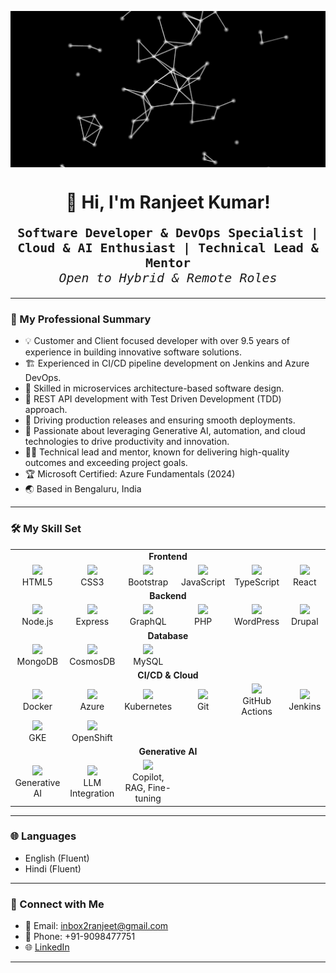 <!-- AI Neuron Network Animation Banner -->
<p align="center">
  <img src="./LSsT.gif" alt="AI Neuron Network Animation" width="100%" height="250px" style="object-fit:cover; max-width:900px; display:block;"/>
</p>

<h1 align="center">👋 Hi, I'm Ranjeet Kumar!</h1>

<p align="center" style="font-size: 20px; font-family: 'Fira Code', 'Consolas', monospace;">
  <b>Software Developer & DevOps Specialist | Cloud & AI Enthusiast | Technical Lead & Mentor</b><br>
  <i>Open to Hybrid & Remote Roles</i>
</p>

---

### 💼 My Professional Summary

- 💡 Customer and Client focused developer with over 9.5 years of experience in building innovative software solutions.
- 🏗️ Experienced in CI/CD pipeline development on Jenkins and Azure DevOps.
- 🧩 Skilled in microservices architecture-based software design.
- 🔗 REST API development with Test Driven Development (TDD) approach.
- 🚦 Driving production releases and ensuring smooth deployments.
- 🚀 Passionate about leveraging Generative AI, automation, and cloud technologies to drive productivity and innovation.
- 🧑‍🏫 Technical lead and mentor, known for delivering high-quality outcomes and exceeding project goals.
- 🏆 Microsoft Certified: Azure Fundamentals (2024)
- 🌏 Based in Bengaluru, India

---

### 🛠️ My Skill Set

<div align="center">

<table>
  <tr>
    <td colspan="6" align="center"><b>Frontend</b></td>
  </tr>
  <tr>
    <td align="center" width="120">
      <img src="https://img.icons8.com/color/48/000000/html-5.png" width="40"/><br>HTML5
    </td>
    <td align="center" width="120">
      <img src="https://img.icons8.com/color/48/000000/css3.png" width="40"/><br>CSS3
    </td>
    <td align="center" width="120">
      <img src="https://img.icons8.com/color/48/000000/bootstrap.png" width="40"/><br>Bootstrap
    </td>
    <td align="center" width="120">
      <img src="https://img.icons8.com/color/48/000000/javascript.png" width="40"/><br>JavaScript
    </td>
    <td align="center" width="120">
      <img src="https://img.icons8.com/color/48/000000/typescript.png" width="40"/><br>TypeScript
    </td>
    <td align="center" width="120">
      <img src="https://img.icons8.com/color/48/000000/react-native.png" width="40"/><br>React
    </td>
  </tr>
  <tr>
    <td colspan="6" align="center"><b>Backend</b></td>
  </tr>
  <tr>
    <td align="center" width="120">
      <img src="https://img.icons8.com/color/48/000000/nodejs.png" width="40"/><br>Node.js
    </td>
    <td align="center" width="120">
      <img src="https://img.icons8.com/color/48/000000/express.png" width="40"/><br>Express
    </td>
    <td align="center" width="120">
      <img src="https://img.icons8.com/color/48/000000/graphql.png" width="40"/><br>GraphQL
    </td>
    <td align="center" width="120">
      <img src="https://img.icons8.com/color/48/000000/php.png" width="40"/><br>PHP
    </td>
    <td align="center" width="120">
      <img src="https://img.icons8.com/color/48/000000/wordpress.png" width="40"/><br>WordPress
    </td>
    <td align="center" width="120">
      <img src="https://img.icons8.com/color/48/000000/drupal.png" width="40"/><br>Drupal
    </td>
  </tr>
  <tr>
    <td colspan="6" align="center"><b>Database</b></td>
  </tr>
  <tr>
    <td align="center" width="120">
      <img src="https://img.icons8.com/color/48/000000/mongodb.png" width="40"/><br>MongoDB
    </td>
    <td align="center" width="120">
      <img src="https://img.icons8.com/color/48/000000/azure-1.png" width="40"/><br>CosmosDB
    </td>
    <td align="center" width="120">
      <img src="https://img.icons8.com/color/48/000000/mysql-logo.png" width="40"/><br>MySQL
    </td>
    <td align="center" width="120"></td>
    <td align="center" width="120"></td>
    <td align="center" width="120"></td>
  </tr>
  <tr>
    <td colspan="6" align="center"><b>CI/CD & Cloud</b></td>
  </tr>
  <tr>
    <td align="center" width="120">
      <img src="https://img.icons8.com/color/48/000000/docker.png" width="40"/><br>Docker
    </td>
    <td align="center" width="120">
      <img src="https://img.icons8.com/color/48/000000/azure-1.png" width="40"/><br>Azure
    </td>
    <td align="center" width="120">
      <img src="https://img.icons8.com/color/48/000000/kubernetes.png" width="40"/><br>Kubernetes
    </td>
    <td align="center" width="120">
      <img src="https://img.icons8.com/color/48/000000/git.png" width="40"/><br>Git
    </td>
    <td align="center" width="120">
      <img src="https://img.icons8.com/color/48/000000/github.png" width="40"/><br>GitHub Actions
    </td>
    <td align="center" width="120">
      <img src="https://img.icons8.com/color/48/000000/jenkins.png" width="40"/><br>Jenkins
    </td>
  </tr>
  <tr>
    <td align="center" width="120">
      <img src="https://img.icons8.com/color/48/000000/google-cloud-platform.png" width="40"/><br>GKE
    </td>
    <td align="center" width="120">
      <img src="https://img.icons8.com/color/48/000000/openshift.png" width="40"/><br>OpenShift
    </td>
    <td align="center" width="120"></td>
    <td align="center" width="120"></td>
    <td align="center" width="120"></td>
    <td align="center" width="120"></td>
  </tr>
  <tr>
    <td colspan="6" align="center"><b>Generative AI</b></td>
  </tr>
  <tr>
    <td align="center" width="120">
      <img src="https://img.icons8.com/color/48/000000/artificial-intelligence.png" width="40"/><br>Generative AI
    </td>
    <td align="center" width="120">
      <img src="https://img.icons8.com/color/48/000000/brain.png" width="40"/><br>LLM Integration
    </td>
    <td align="center" width="120">
      <img src="https://img.icons8.com/color/48/000000/robot-2.png" width="40"/><br>Copilot, RAG, Fine-tuning
    </td>
    <td align="center" width="120"></td>
    <td align="center" width="120"></td>
    <td align="center" width="120"></td>
  </tr>
</table>

</div>

---

### 🌐 Languages

- English (Fluent)
- Hindi (Fluent)

---

### 🤝 Connect with Me

- 📧 Email: inbox2ranjeet@gmail.com
- 📱 Phone: +91-9098477751
- 🌐 [LinkedIn](https://www.linkedin.com/in/ranjeetsprofile)

---

